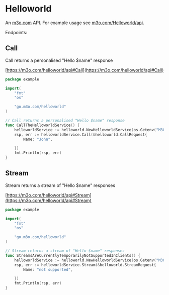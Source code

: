 # Helloworld

An [m3o.com](https://m3o.com) API. For example usage see [m3o.com/Helloworld/api](https://m3o.com/Helloworld/api).

Endpoints:

## Call

Call returns a personalised "Hello $name" response


[https://m3o.com/helloworld/api#Call](https://m3o.com/helloworld/api#Call)

```go
package example

import(
	"fmt"
	"os"

	"go.m3o.com/helloworld"
)

// Call returns a personalised "Hello $name" response
func CallTheHelloworldService() {
	helloworldService := helloworld.NewHelloworldService(os.Getenv("M3O_API_TOKEN"))
	rsp, err := helloworldService.Call(&helloworld.CallRequest{
		Name: "John",

	})
	fmt.Println(rsp, err)
}
```
## Stream

Stream returns a stream of "Hello $name" responses


[https://m3o.com/helloworld/api#Stream](https://m3o.com/helloworld/api#Stream)

```go
package example

import(
	"fmt"
	"os"

	"go.m3o.com/helloworld"
)

// Stream returns a stream of "Hello $name" responses
func StreamsAreCurrentlyTemporarilyNotSupportedInClients() {
	helloworldService := helloworld.NewHelloworldService(os.Getenv("M3O_API_TOKEN"))
	rsp, err := helloworldService.Stream(&helloworld.StreamRequest{
		Name: "not supported",

	})
	fmt.Println(rsp, err)
}
```
